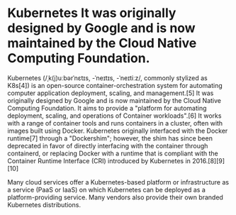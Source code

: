 # Kubernetes It was originally designed by Google and is now maintained by the Cloud Native Computing Foundation.

Kubernetes (/ˌk(j)uːbərˈnɛtɪs, -ˈneɪtɪs, -ˈneɪtiːz/, commonly stylized as K8s[4]) is an open-source container-orchestration system for automating computer application deployment, scaling, and management.[5] It was originally designed by Google and is now maintained by the Cloud Native Computing Foundation. It aims to provide a "platform for automating deployment, scaling, and operations of Container workloads".[6] It works with a range of container tools and runs containers in a cluster, often with images built using Docker. Kubernetes originally interfaced with the Docker runtime[7] through a "Dockershim"; however, the shim has since been deprecated in favor of directly interfacing with the container through containerd, or replacing Docker with a runtime that is compliant with the Container Runtime Interface (CRI) introduced by Kubernetes in 2016.[8][9][10]

Many cloud services offer a Kubernetes-based platform or infrastructure as a service (PaaS or IaaS) on which Kubernetes can be deployed as a platform-providing service. Many vendors also provide their own branded Kubernetes distributions.